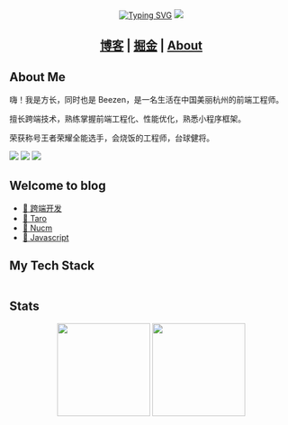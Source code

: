 <div align="center">
  <a href="https://git.io/typing-svg"><img
      src="https://readme-typing-svg.demolab.com?font=Fira+Code&weight=2000&size=40&pause=1000&color=369E9E&background=2A6AD400&center=true&vCenter=true&random=false&width=500&height=60&lines=JUST+DO+IT%EF%BC%81;%E9%9D%92%E5%B1%B1%E4%B8%8D%E6%94%B9%EF%BC%8C%E7%BB%BF%E6%B0%B4%E9%95%BF%E6%B5%81"
      alt="Typing SVG" /></a>
  <img src="https://cdn.jsdelivr.net/gh/beezen/beezen@main/assets/top_img.gif" />
  <h2>
    <a href="https://dongbizhen.com">博客</a> |
    <a href="https://juejin.cn/user/3808364011458759">掘金</a> |
    <a href="https://dongbizhen.com/about/">About</a>
  </h2>
</div>
<h2>About Me</h2>

<p>嗨！我是方长，同时也是 Beezen，是一名生活在中国美丽杭州的前端工程师。</p>
<p>擅长跨端技术，熟练掌握前端工程化、性能优化，熟悉小程序框架。</p>
<p>荣获称号王者荣耀全能选手，会烧饭的工程师，台球健将。</p>

<div>
  <img src="https://visitor-badge.laobi.icu/badge?page_id=beezen.beezen.README.md" />
  <img src="https://img.shields.io/github/followers/beezen" />
  <img src="https://img.shields.io/github/stars/beezen" />
</div>

<h2>Welcome to blog</h2>

<ul>
  <li><a href="https://dongbizhen.com/categories/%E8%B7%A8%E7%AB%AF%E5%BC%80%E5%8F%91/">🙏 跨端开发</a></li>
  <li><a href="https://dongbizhen.com/categories/Taro/">🙏 Taro</a></li>
  <li><a href="https://dongbizhen.com/categories/Nucm/">🙏 Nucm</a></li>
  <li><a href="https://dongbizhen.com/categories/javascript/">🙏 Javascript</a></li>
</ul>

<h2>My Tech Stack</h2>

<div>
  <img src="https://cdn.jsdelivr.net/gh/beezen/beezen@main/assets/tech.png" alt="" />
</div>

<h2>Stats</h2>

<div align="center">
  <div>
    <img
      src="https://github-readme-stats.vercel.app/api?username=beezen&theme=light&show_icons=true&include_all_commits=true"
      height="165" />
    <img src="https://github-readme-stats.vercel.app/api/top-langs/?username=beezen&layout=compact&theme=light"
      height="165" />
  </div>

  <img
    src="https://github-profile-trophy.vercel.app/?username=beezen&theme=gruvbox&row=1&column=7&no-frame=true&no-bg=true"
    alt="" />

</div>